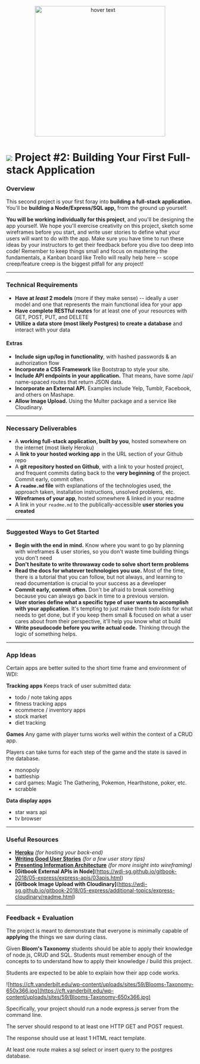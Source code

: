 
<p align="center">
  <img src="https://i.imgur.com/UpsNCQR.png?1" width="350" title="hover text">
</p>


# ![](https://ga-dash.s3.amazonaws.com/production/assets/logo-9f88ae6c9c3871690e33280fcf557f33.png) Project #2: Building Your First Full-stack Application

### Overview

This second project is your first foray into **building a full-stack application.** You'll be **building a Node/Express/SQL app,** from the ground up yourself.

**You will be working individually for this project**, and you'll be designing the app yourself. We hope you'll exercise creativity on this project, sketch some wireframes before you start, and write user stories to define what your users will want to do with the app. Make sure you have time to run these ideas by your instructors to get their feedback before you dive too deep into code! Remember to keep things small and focus on mastering the fundamentals, a Kanban board like Trello will really help here -- scope creep/feature creep is the biggest pitfall for any project!

---

### Technical Requirements

* **Have at _least_ 2 models** (more if they make sense) -- ideally a user model and one that represents the main functional idea for your app
* **Have complete RESTful routes** for at least one of your resources with GET, POST, PUT, and DELETE
* **Utilize a data store (most likely Postgres) to create a database** and interact with your data

#### Extras
* **Include sign up/log in functionality**, with hashed passwords & an authorization flow
* **Incorporate a CSS Framework** like Bootstrap to style your site.
* **Include API endpoints in your application.** That means, have some /api/ name-spaced routes that return JSON data.
* **Incorporate an External API.** Examples include Yelp, Tumblr, Facebook, and others on Mashape.
* **Allow Image Upload.** Using the Multer package and a service like Cloudinary.

---

### Necessary Deliverables

* A **working full-stack application, built by you**, hosted somewhere on the internet (most likely Heroku)
* A **link to your hosted working app** in the URL section of your Github repo
* A **git repository hosted on Github**, with a link to your hosted project,  and frequent commits dating back to the **very beginning** of the project. Commit early, commit often.
* **A ``readme.md`` file** with explanations of the technologies used, the approach taken, installation instructions, unsolved problems, etc.
* **Wireframes of your app**, hosted somewhere & linked in your readme
* A link in your ``readme.md`` to the publically-accessible **user stories you created**

---

### Suggested Ways to Get Started

* **Begin with the end in mind.** Know where you want to go by planning with wireframes & user stories, so you don't waste time building things you don't need
* **Don't hesitate to write throwaway code to solve short term problems**
* **Read the docs for whatever technologies you use.** Most of the time, there is a tutorial that you can follow, but not always, and learning to read documentation is crucial to your success as a developer
* **Commit early, commit often.** Don't be afraid to break something because you can always go back in time to a previous version.
* **User stories define what a specific type of user wants to accomplish with your application**. It's tempting to just make them _todo lists_ for what needs to get done, but if you keep them small & focused on what a user cares about from their perspective, it'll help you know what ot build
* **Write pseudocode before you write actual code.** Thinking through the logic of something helps.

---

### App Ideas
Certain apps are better suited to the short time frame and environment of WDI:

**Tracking apps**
Keeps track of user submitted data:
- todo / note taking apps
- fitness tracking apps
- ecommerce / inventory apps
- stock market
- diet tracking

**Games**
Any game with player turns works well within the context of a CRUD app.

Players can take turns for each step of the game and the state is saved in the database.

- monopoly
- battleship
- card games: Magic The Gathering, Pokemon, Hearthstone, poker, etc.
- scrabble

**Data display apps**
- star wars api
- tv browser


---

### Useful Resources

* **[Heroku](http://www.heroku.com)** _(for hosting your back-end)_
* **[Writing Good User Stories](http://www.mariaemerson.com/user-stories/)** _(for a few user story tips)_
* **[Presenting Information Architecture](http://webstyleguide.com/wsg3/3-information-architecture/4-presenting-information.html)** _(for more insight into wireframing)_
* **[Gitbook External APIs in Node]**(https://wdi-sg.github.io/gitbook-2018/05-express/express-apis/03apis.html)
* **[Gitbook Image Upload with Cloudinary]**(https://wdi-sg.github.io/gitbook-2018/05-express/additional-topics/express-cloudinary/readme.html)

---

### Feedback + Evaluation
The project is meant to demonstrate that everyone is minimally capable of __applying__ the things we saw during class.

Given __Bloom's Taxonomy__ students should be able to apply their knowledge of node.js, CRUD and SQL. Students must remember enough of the concepts to to understand how to apply their knowledge / build this project.

Students are expected to be able to explain how their app code works.

![https://cft.vanderbilt.edu/wp-content/uploads/sites/59/Blooms-Taxonomy-650x366.jpg](https://cft.vanderbilt.edu/wp-content/uploads/sites/59/Blooms-Taxonomy-650x366.jpg)

Specifically, your project should run a node express.js server from the command line.

The server should respond to at least one HTTP GET and POST request.

The response should use at least 1 HTML react template.

At least one route makes a sql select or insert query to the postgres database.


